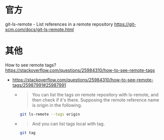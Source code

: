 
# 官方

git-ls-remote - List references in a remote repository https://git-scm.com/docs/git-ls-remote.html

# 其他

How to see remote tags? https://stackoverflow.com/questions/25984310/how-to-see-remote-tags
- https://stackoverflow.com/questions/25984310/how-to-see-remote-tags/25987991#25987991
  * > You can list the tags on remote repository with ls-remote, and then check if it's there. Supposing the remote reference name is origin in the following.
    ```sh
    git ls-remote --tags origin
    ```
  * > And you can list tags local with tag.
    ```sh
    git tag
    ```

